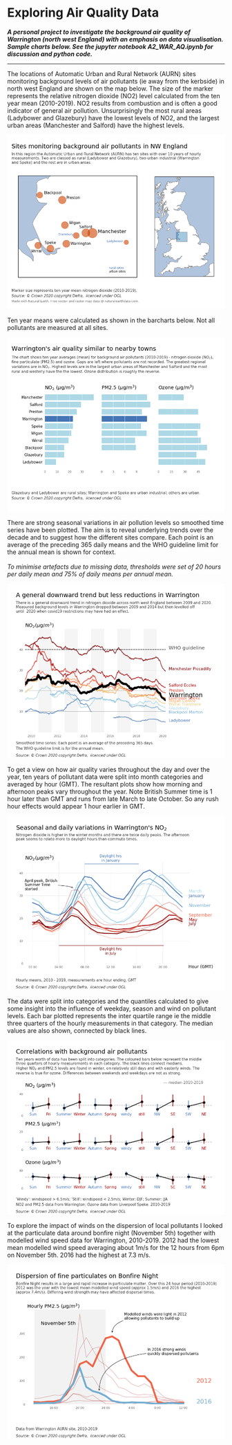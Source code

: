 # Exploring Air Quality Data  

***A personal project to investigate the background air quality of Warrington (north west England) with an emphasis on data visualisation. Sample charts below. See the jupyter notebook A2_WAR_AQ.ipynb for discussion and python code.***

---

The locations of Automatic Urban and Rural Network (AURN) sites monitoring background levels of air pollutants (ie away from the kerbside) in north west England are shown on the map below. The size of the marker represents the relative nitrogen dioxide (NO2) level calculated from the ten year mean (2010-2019). NO2 results from combustion and is often a good indicator of general air pollution. Unsurprisingly the most rural areas (Ladybower and Glazebury)  have the lowest levels of NO2, and the largest urban areas (Manchester and Salford) have the highest levels.

![map](https://github.com/wriggy/air-datavis/blob/master/vis/F1_no2_aurn_sitemap.png)

Ten year means were calculated as shown in the barcharts below. Not all pollutants are measured at all sites. 

![means](https://github.com/wriggy/air-datavis/blob/master/vis/F2_no2_pm_o3_means.png)

There are strong seasonal variations in air pollution levels so smoothed time series have been plotted. The aim is to reveal underlying trends over the decade and to suggest how the different sites compare. Each point is an average of the preceding 365 daily means and the WHO guideline limit for the annual mean is shown for context. </br></br>*To minimise artefacts due to missing data, thresholds were set of 20 hours per daily mean and 75% of daily means per annual mean.*

![trends](https://github.com/wriggy/air-datavis/blob/master/vis/F3_no2_rolling_annual_means.png)

To get a view on how air quality varies throughout the day and over the year, ten years of pollutant data were split into month categories and averaged by hour (GMT). The resultant plots show how morning and afternoon peaks vary throughout the year. Note British Summer time is 1 hour later than GMT and runs from late March to late October. So any rush hour effects would appear 1 hour earlier in GMT.

![diurnal variations](https://github.com/wriggy/air-datavis/blob/master/vis/F6_Warrington_no2_diurnal_variation.png)

The data were split into categories and the quantiles calculated to give some insight into the influence of weekday, season and wind on pollutant levels. Each bar plotted represents the inter quartile range ie the middle three quarters of the hourly measurements in that category. The median values are also shown, connected by black lines.

![correlations](https://github.com/wriggy/air-datavis/blob/master/vis/F9_WAR_correlations.png)

To explore the impact of winds on the dispersion of local pollutants I looked at the particulate data around bonfire night (November 5th) together with modelled wind speed data for Warrington, 2010-2019. 2012 had the lowest mean modelled wind speed averaging about 1m/s for the 12 hours from 6pm on November 5th. 2016 had the highest at 7.3 m/s.

![bonfire night](https://github.com/wriggy/air-datavis/blob/master/vis/F10_bonfire_night_war_pm25.png)
